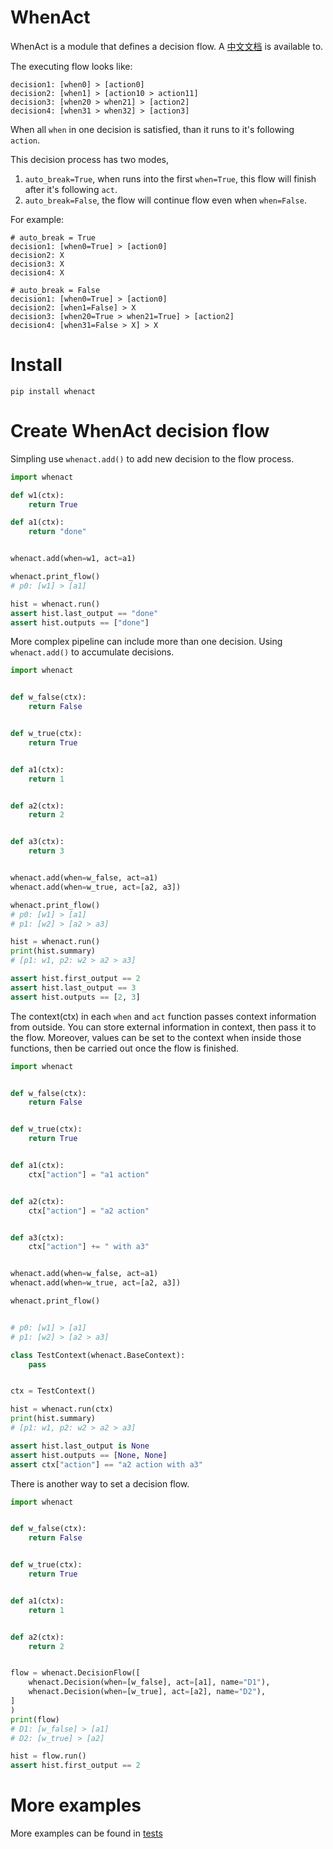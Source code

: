 # WhenAct

WhenAct is a module that defines a decision flow. A
[中文文档](https://github.com/MorvanZhou/whenact/tree/main/README_CN.md) is available to.

The executing flow looks like:

```text
decision1: [when0] > [action0]
decision2: [when1] > [action10 > action11]
decision3: [when20 > when21] > [action2]
decision4: [when31 > when32] > [action3]
```

When all `when` in one decision is satisfied, than it runs to it's following `action`.

This decision process has two modes,

1. `auto_break=True`, when runs into the first `when=True`, this flow will finish after it's following `act`.
2. `auto_break=False`, the flow will continue flow even when `when=False`.

For example:

```text
# auto_break = True
decision1: [when0=True] > [action0]
decision2: X
decision3: X
decision4: X
```

```text
# auto_break = False
decision1: [when0=True] > [action0]
decision2: [when1=False] > X
decision3: [when20=True > when21=True] > [action2]
decision4: [when31=False > X] > X
```

# Install

```shell
pip install whenact
```

# Create WhenAct decision flow

Simpling use `whenact.add()` to add new decision to the flow process.

```python
import whenact

def w1(ctx):
    return True

def a1(ctx):
    return "done"


whenact.add(when=w1, act=a1)

whenact.print_flow()
# p0: [w1] > [a1]

hist = whenact.run()
assert hist.last_output == "done"
assert hist.outputs == ["done"]
```

More complex pipeline can include more than one decision. Using `whenact.add()` to accumulate decisions.

```python
import whenact


def w_false(ctx):
    return False


def w_true(ctx):
    return True


def a1(ctx):
    return 1


def a2(ctx):
    return 2


def a3(ctx):
    return 3


whenact.add(when=w_false, act=a1)
whenact.add(when=w_true, act=[a2, a3])

whenact.print_flow()
# p0: [w1] > [a1]
# p1: [w2] > [a2 > a3]

hist = whenact.run()
print(hist.summary)
# [p1: w1, p2: w2 > a2 > a3]

assert hist.first_output == 2
assert hist.last_output == 3
assert hist.outputs == [2, 3]
```

The context(ctx) in each `when` and `act` function passes context information from outside. You can store external
information in context, then pass it to the flow. Moreover, values can be set to the context when inside those
functions, then be carried out once the flow is finished.

```python
import whenact


def w_false(ctx):
    return False


def w_true(ctx):
    return True


def a1(ctx):
    ctx["action"] = "a1 action"


def a2(ctx):
    ctx["action"] = "a2 action"


def a3(ctx):
    ctx["action"] += " with a3"


whenact.add(when=w_false, act=a1)
whenact.add(when=w_true, act=[a2, a3])

whenact.print_flow()


# p0: [w1] > [a1]
# p1: [w2] > [a2 > a3]

class TestContext(whenact.BaseContext):
    pass


ctx = TestContext()

hist = whenact.run(ctx)
print(hist.summary)
# [p1: w1, p2: w2 > a2 > a3]

assert hist.last_output is None
assert hist.outputs == [None, None]
assert ctx["action"] == "a2 action with a3"
```

There is another way to set a decision flow.

```python
import whenact


def w_false(ctx):
    return False


def w_true(ctx):
    return True


def a1(ctx):
    return 1


def a2(ctx):
    return 2


flow = whenact.DecisionFlow([
    whenact.Decision(when=[w_false], act=[a1], name="D1"),
    whenact.Decision(when=[w_true], act=[a2], name="D2"),
]
)
print(flow)
# D1: [w_false] > [a1]
# D2: [w_true] > [a2]

hist = flow.run()
assert hist.first_output == 2
```

# More examples

More examples can be found in [tests](https://github.com/MorvanZhou/whenact/tree/main/tests)
